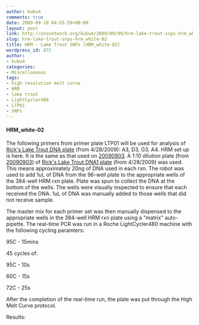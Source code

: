 ```yaml
---
author: kubu4
comments: true
date: 2009-09-10 04:55:59+00:00
layout: post
link: http://onsnetwork.org/kubu4/2009/09/09/hrm-lake-trout-snps-hrm_white-02/
slug: hrm-lake-trout-snps-hrm_white-02
title: HRM - Lake Trout SNPs (HRM_white-02)
wordpress_id: 872
author:
- kubu4
categories:
- Miscellaneous
tags:
- high resolution melt curve
- HRM
- lake trout
- LightCycler480
- LTP01
- SNPs
---
```


#### HRM_white-02



The following primers from primer plate LTP01 will be used for analysis of [Rick's Lake Trout DNA plate](http://eagle.fish.washington.edu/Arabidopsis/Lake%20Trout%20DNA1%20Plate%2020090428.jpg) (from 4/28/2009): A3, D3, G3, A4. HRM set up is here. It is the same as that used on [20090903](/Sam%27s+Working+Notebook+Sept-Oct+2009#sjw20090903). A 1:10 dilution plate (from [20090903](/Sam%27s+Working+Notebook+Sept-Oct+2009#sjw20090903)) of [Rick's Lake Trout DNA1 plate](http://eagle.fish.washington.edu/Arabidopsis/Lake%20Trout%20DNA1%20Plate%2020090428.jpg) (from 4/28/2009) was used. This means approximately 20ng of DNA used in each rxn. The robot was used to add 1uL of DNA from the 96-well plate to the appropriate wells of the 384-well HRM rxn plate. Plate was spun to collect the DNA at the bottom of the wells. The wells were visually inspected to ensure that each received the DNA. 1uL of DNA was manually added to those wells that did not receive sample.

The master mix for each primer set was then manually dispensed to the appropriate wells in the 384-well HRM rxn plate using a "matrix" auto-pipette. The real-time PCR was run in a Roche LightCycler480 machine with the following cycling paramters:

95C - 15mins

45 cycles of:

95C - 10s

60C - 15s

72C - 25s

After the completion of the real-time run, the plate was put through the High Melt Curve protocol.

Results:
